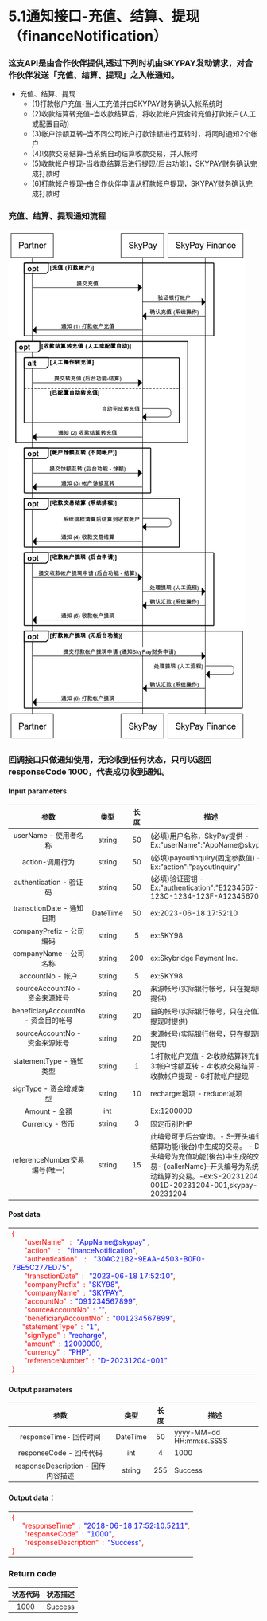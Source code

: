 # 5.1通知接口-充值、结算、提现（financeNotification）

### 这支API是由合作伙伴提供,透过下列时机由SKYPAY发动请求，对合作伙伴发送「充值、结算、提现」之入帐通知。
- 充值、结算、提现
    - (1)打款帐户充值-当人工充值并由SKYPAY财务确认入帐系统时
    - (2)收款结算转充值–当收款结算后，将收款帐户资金转充值打款帐户(人工或配置自动)
    - (3)帐户馀额互转–当不同公司帐户打款馀额进行互转时，将同时通知2个帐户
    - (4)收款交易结算-当系统自动结算收款交易，并入帐时
    - (5)收款帐户提现-当收款结算后进行提现(后台功能)，SKYPAY财务确认完成打款时
    - (6)打款帐户提现–由合作伙伴申请从打款帐户提现，SKYPAY财务确认完成打款时
### 充值、结算、提现通知流程
![](../public/充值、结算、提现.png "Shiprock")

### 回调接口只做通知使用，无论收到任何状态，只可以返回responseCode 1000，代表成功收到通知。
#### Input parameters
| 参数                        |    类型     | 长度    |描述|
| :-------------------------: | :-----------: |:-----:|--------------------------------|   
|userName - 使用者名称|string|50|(必填)用户名称，SkyPay提供 - Ex:"userName":"AppName@skypay"|
|action-调用行为|string|50|(必填)payoutInquiry(固定参数值) - Ex:"action":"payoutInquiry"|
|authentication  - 验证码|string |50|(必填)验证密钥 - Ex:"authentication":"E1234567-123C-1234-123F-A12345670"|
|transctionDate - 通知日期|DateTime|50|ex:2023-06-18 17:52:10|
|companyPrefix - 公司编码|string|5|ex:SKY98|
|companyName - 公司名称|string|200|ex:Skybridge Payment Inc.|
|accountNo - 帐户|string|5|ex:SKY98|
|sourceAccountNo - 资金来源帐号|string|20|来源帐号(实际银行帐号，只在提现时提供)|
|beneficiaryAccountNo - 资金目的帐号|string|20|目的帐号(实际银行帐号，只在充值及提现时提供)|
|sourceAccountNo - 资金来源帐号|string|20|来源帐号(实际银行帐号，只在提现时提供)|
|statementType - 通知类型|string|1|1:打款帐户充值 - 2:收款结算转充值 - 3:帐户馀额互转 - 4:收款交易结算 - 5:收款帐户提现 - 6:打款帐户提现|
|signType - 资金增减类型|string|10|recharge:增项 - reduce:减项|
|Amount - 金額|int||Ex:1200000|
|Currency - 货币|string|3|固定币别PHP|
|referenceNumber交易编号(唯一)|string|15|此编号可于后台查询。- S–开头编号为结算功能(後台)中生成的交易。 - D–开头编号为充值功能(後台)中生成的交易- {callerName}–开头编号为系统自动结算的交易。-ex:S-20231204-001D-20231204-001,skypay-20231204|
#### Post data

<table color=blue><tr><td white=DarkSeaGreen>
<font color=Red>
{<br>
 &ensp;&ensp;&ensp;   "userName"  &ensp;: <font color=blue> &ensp;"AppName@skypay" </font>, <br>
  &ensp;&ensp;&ensp;   "action"   &ensp;  : <font color=blue>  &ensp; "financeNotification"</font>,<br>
   &ensp;&ensp;&ensp;  "authentication"   &ensp;  : <font color=blue> &ensp; "30AC21B2-9EAA-4503-B0F0-7BE5C277ED75"</font>,<br>
  &ensp;&ensp;&ensp;   "transctionDate"&ensp;: &ensp;<font color=blue>"2023-06-18 17:52:10"</font>,<br>
  &ensp;&ensp;&ensp;   "companyPrefix"&ensp;:&ensp;<font color=blue>"SKY98"</font>,<br>
  &ensp;&ensp;&ensp;   "companyName"&ensp;:&ensp;<font color=blue>"SKYPAY"</font>,<br>
  &ensp;&ensp;&ensp;   "accountNo"&ensp;:&ensp;<font color=blue>"091234567899"</font>,<br>
  &ensp;&ensp;&ensp;   "sourceAccountNo"&ensp;:&ensp;<font color=blue>""</font>,<br>
  &ensp;&ensp;&ensp;   "beneficiaryAccountNo"&ensp;:&ensp;<font color=blue>"001234567899"</font>,<br>
 &ensp;&ensp;&ensp;"statementType"&ensp;:&ensp;<font color=blue>"1"</font>,<br>
  &ensp;&ensp;&ensp;   "signType"&ensp;:&ensp;<font color=blue>"recharge"</font>,<br>
   &ensp;&ensp;&ensp;  "amount"&ensp;:&ensp;<font color=blue>12000000</font>,<br>
   &ensp;&ensp;&ensp;  "currency"&ensp;:&ensp;<font color=blue>"PHP"</font>,<br>
  &ensp;&ensp;&ensp;   "referenceNumber"&ensp;:&ensp;<font color=blue>"D-20231204-001"</font><br>
}</font>
</td></tr></table>

#### Output parameters

| 参数                        |    类型     | 长度    |描述|
| :-------------------------: | :-----------: |:-----:|--------------------------------|   
|responseTime- 回传时间|DateTime|50|yyyy-MM-dd HH:mm:ss.SSSS|
|responseCode - 回传代码|int|4|1000|
|responseDescription - 回传内容描述|string|255|Success|

#### Output data：
<table color=blue><tr><td white=DarkSeaGreen>
<font color=Red>
{<br>
  &ensp;&ensp;&ensp;"responseTime"&ensp;:&ensp;<font color=blue>"2018-06-18 17:52:10.5211"</font>,<br>
    &ensp;&ensp;&ensp; "responseCode"&ensp;:&ensp;<font color=blue>"1000"</font>,<br>
  &ensp;&ensp;&ensp; "responseDescription"&ensp;:&ensp;<font color=blue>"Success"</font>,<br>
}
</font>
</td></tr></table>

### Return code
| 状态代码                        |   状态描述    | 
| :-------------------------: | :-----------: |
|1000 |Success|







